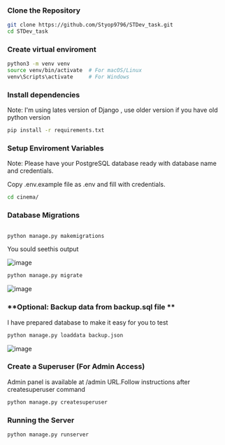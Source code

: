 ### Clone the Repository
```sh
git clone https://github.com/Styop9796/STDev_task.git
cd STDev_task
```

### **Create virtual enviroment**
```sh
python3 -m venv venv
source venv/bin/activate  # For macOS/Linux
venv\Scripts\activate     # For Windows
```

### **Install dependencies**
Note: I'm using lates version of Django , use older version if you have old python version  
```sh
pip install -r requirements.txt
```

### **Setup Enviroment Variables**
Note: Please have your PostgreSQL database ready with database name and credentials.

Copy .env.example file as .env and fill with credentials.

```sh
cd cinema/
```

### **Database Migrations**
```sh

python manage.py makemigrations
```
You sould seethis output

![image](https://github.com/user-attachments/assets/642544af-d0f1-4904-8917-4c3e21196f35)


```sh
python manage.py migrate
```
![image](https://github.com/user-attachments/assets/ec767820-f8ed-4ed3-839d-8d0421939fb1)


### **Optional: Backup data from backup.sql file **
I have prepared database to make it easy for you to test

```sh
python manage.py loaddata backup.json
```
![image](https://github.com/user-attachments/assets/f67210c8-29a7-4c5d-a57a-985a0280e96c)


### **Create a Superuser (For Admin Access)**
Admin panel is available at /admin URL.Follow instructions after createsuperuser command

```sh
python manage.py createsuperuser

```

### **Running the Server**
```sh
python manage.py runserver
```

